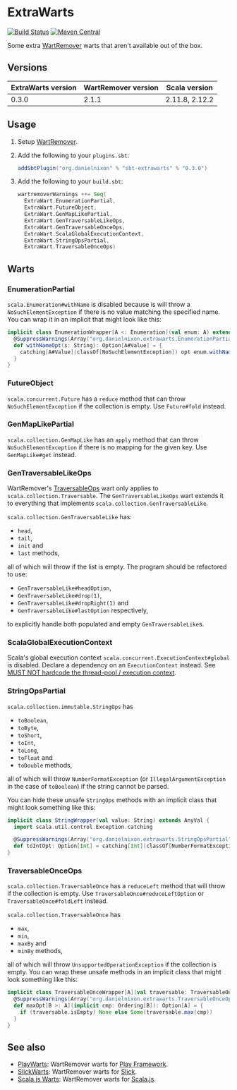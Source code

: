 # ExtraWarts

[![Build Status](https://travis-ci.org/danielnixon/extrawarts.svg?branch=master)](https://travis-ci.org/danielnixon/extrawarts)
[![Maven Central](https://maven-badges.herokuapp.com/maven-central/org.danielnixon/extrawarts_2.11/badge.svg)](https://maven-badges.herokuapp.com/maven-central/org.danielnixon/extrawarts_2.11)

Some extra [WartRemover](https://github.com/wartremover/wartremover) warts that aren't available out of the box.

## Versions

| ExtraWarts version | WartRemover version | Scala version  |
|--------------------|---------------------|----------------|
| 0.3.0              | 2.1.1               | 2.11.8, 2.12.2 |

## Usage

1. Setup [WartRemover](http://www.wartremover.org/doc/install-setup.html).
2. Add the following to your `plugins.sbt`:

    ```scala
    addSbtPlugin("org.danielnixon" % "sbt-extrawarts" % "0.3.0")
    ```

3. Add the following to your `build.sbt`:
    ```scala
    wartremoverWarnings ++= Seq(
      ExtraWart.EnumerationPartial,
      ExtraWart.FutureObject,
      ExtraWart.GenMapLikePartial,
      ExtraWart.GenTraversableLikeOps,
      ExtraWart.GenTraversableOnceOps,
      ExtraWart.ScalaGlobalExecutionContext,
      ExtraWart.StringOpsPartial,
      ExtraWart.TraversableOnceOps)
    ```

## Warts

### EnumerationPartial

`scala.Enumeration#withName` is disabled because is will throw a `NoSuchElementException` if there is no value matching the specified name. You can wrap it in an implicit that might look like this:

```scala
implicit class EnumerationWrapper[A <: Enumeration](val enum: A) extends AnyVal {
  @SuppressWarnings(Array("org.danielnixon.extrawarts.EnumerationPartial"))
  def withNameOpt(s: String): Option[A#Value] = {
    catching[A#Value](classOf[NoSuchElementException]) opt enum.withName(s)
  }
}
```

### FutureObject

`scala.concurrent.Future` has a `reduce` method that can throw `NoSuchElementException` if the collection is empty. Use `Future#fold` instead.

### GenMapLikePartial

`scala.collection.GenMapLike` has an `apply` method that can throw ` NoSuchElementException` if there is no mapping for the given key. Use `GenMapLike#get` instead.

### GenTraversableLikeOps

WartRemover's [TraversableOps](https://github.com/wartremover/wartremover#traversableops) wart only applies to `scala.collection.Traversable`. The `GenTraversableLikeOps` wart extends it to everything that implements `scala.collection.GenTraversableLike`.

`scala.collection.GenTraversableLike` has:

* `head`,
* `tail`,
* `init` and
* `last` methods,

all of which will throw if the list is empty. The program should be refactored to use:

* `GenTraversableLike#headOption`,
* `GenTraversableLike#drop(1)`,
* `GenTraversableLike#dropRight(1)` and
* `GenTraversableLike#lastOption` respectively,

to explicitly handle both populated and empty `GenTraversableLike`s.

### ScalaGlobalExecutionContext

Scala's global execution context `scala.concurrent.ExecutionContext#global` is disabled. Declare a dependency on an `ExecutionContext` instead. See [MUST NOT hardcode the thread-pool / execution context](https://github.com/alexandru/scala-best-practices/blob/master/sections/4-concurrency-parallelism.md#411-must-not-hardcode-the-thread-pool--execution-context).

### StringOpsPartial

`scala.collection.immutable.StringOps` has
* `toBoolean`,
* `toByte`,
* `toShort`,
* `toInt`,
* `toLong`,
* `toFloat` and
* `toDouble` methods,

all of which will throw `NumberFormatException` (or `IllegalArgumentException` in the case of `toBoolean`) if the string cannot be parsed.

You can hide these unsafe `StringOps` methods with an implicit class that might look something like this:

```scala
implicit class StringWrapper(val value: String) extends AnyVal {
  import scala.util.control.Exception.catching

  @SuppressWarnings(Array("org.danielnixon.extrawarts.StringOpsPartial"))
  def toIntOpt: Option[Int] = catching[Int](classOf[NumberFormatException]) opt value.toInt
}
```

### TraversableOnceOps

`scala.collection.TraversableOnce` has a `reduceLeft` method that will throw if the collection is empty. Use `TraversableOnce#reduceLeftOption` or `TraversableOnce#foldLeft` instead.

`scala.collection.TraversableOnce` has

* `max`,
* `min`,
* `maxBy` and
* `minBy` methods, 

all of which will throw `UnsupportedOperationException` if the collection is empty. You can wrap these unsafe methods in an implicit class that might look something like this:

```scala
implicit class TraversableOnceWrapper[A](val traversable: TraversableOnce[A]) extends AnyVal {
  @SuppressWarnings(Array("org.danielnixon.extrawarts.TraversableOnceOps"))
  def maxOpt[B >: A](implicit cmp: Ordering[B]): Option[A] = {
    if (traversable.isEmpty) None else Some(traversable.max(cmp))
  }
}
```

## See also

* [PlayWarts](https://github.com/danielnixon/playwarts):  WartRemover warts for [Play Framework](https://www.playframework.com/).
* [SlickWarts](https://github.com/danielnixon/slickwarts): WartRemover warts for [Slick](http://slick.typesafe.com/).
* [Scala.js Warts](https://github.com/danielnixon/scalajswarts):  WartRemover warts for [Scala.js](https://www.scala-js.org/).
